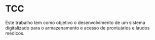 # TCC
Este trabalho tem como objetivo o desenvolvimento de um sistema digitalizado para o armazenamento e acesso de prontuários e laudos médicos.
